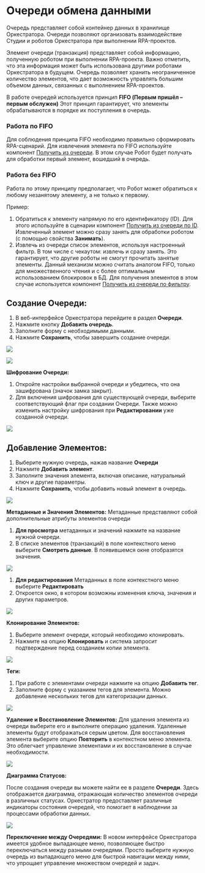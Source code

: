 # Очереди обмена данными 

Очередь  представляет собой контейнер данных в хранилище Оркестратора. Очереди позволяют организовать взаимодействие Студии и роботов Оркестратора при выполнении RPA-проектов.

Элемент очереди (транзакция) представляет собой информацию, полученную роботом при выполнении RPA-проекта. 
Важно отметить, что эта информация может быть использована другими роботами Оркестратора в будущем. 
Очередь позволяет хранить неограниченное количество элементов, что дает возможность управлять большим объемом данных, связанных с выполнением RPA-проектов.

В работе очередей используется принцип **FIFO (Первым пришёл – первым обслужен)**
Этот принцип гарантирует, что элементы обрабатываются в порядке их поступления в очередь.

### Работа по FIFO

Для соблюдения принципа FIFO необходимо правильно сформировать RPA-сценарий. Для извлечения элемента по FIFO используйте компонент [Получить из очереди](https://docs.primo-rpa.ru/primo-rpa/g_elements/el_basic/els_orch/els_queues/readfromqueue). В этом случае Робот будет получать для обработки первый элемент, вошедший в очередь.

### Работа без FIFO

Работа по этому принципу предполагает, что Робот может обратиться к любому незанятому элементу, а не только к первому. 

Пример:

1. Обратиться к элементу напрямую по его идентификатору (ID). Для этого используйте в сценарии компонент [Получить из очереди по ID](https://docs.primo-rpa.ru/primo-rpa/g_elements/el_basic/els_orch/els_queues/peekqueueid). 
Извлеченный элемент можно сразу занять для обработки роботом (с помощью свойства **Занимать**).
2. Извлечь из очереди список элементов, используя настроенный фильтр. В том числе с чекаутом: извлечь и сразу занять. 
Это гарантирует, что другие роботы не смогут прочитать занятые элементы. Данный механизм можно считать аналогом FIFO, только для множественного чтения и с более оптимальным использованием блокировок в БД. 
Для получения элементов в этом случае используется компонент [Получить из очереди по фильтру](https://docs.primo-rpa.ru/primo-rpa/g_elements/el_basic/els_orch/els_queues/peekqueuefilter).

## Создание Очереди:

1. В веб-интерфейсе  Оркестратора перейдите в раздел **Очереди**.
2. Нажмите кнопку **Добавить очередь**.
3. Заполните форму с необходимыми данными.
4. Нажмите **Сохранить**, чтобы завершить создание очереди.

![](../.gitbook/assets1/add_queue.png)


![](../.gitbook/assets1/add_queue2.png)

**Шифрование Очереди:**
   1. Откройте настройки выбранной очереди и убедитесь, что она зашифрована (значок замка закрыт).
   2. Для включения шифрования для существующей очереди, выберите соответствующий флаг при создании Очереди. Также можно изменить настройку шифрования при **Редактировании** уже созданной очереди.

![](../.gitbook/assets1/crypto_queue_element.png)



## Добавление Элементов:

1. Выберите нужную очередь, нажав название **Очереди**
2. Нажмите **Добавить элемент**.
3. Заполните значения элемента, включая описание, натуральный ключ и другие параметры.
4. Нажмите **Сохранить**, чтобы добавить новый элемент в очередь.


![](../.gitbook/assets1/add_element.png)


**Метаданные и Значения Элементов:**
  Метаданные представляют собой дополнительные атрибуты элементов очереди
   1. **Для просмотра** метаданных и значений нажмите на название нужной очереди.
   2. В списке элементов (транзакций) в поле контекстного меню выберите **Смотреть данные**. В появившемся окне отобразятся значения.

   ![](../.gitbook/assets1/metadata.png)
   
  1. **Для редактирования** Метаданных в поле контекстного меню выберите **Редактировать**
  2. Откроется окно, в котором возможны изменения ключа, значения и других параметров.

  ![](../.gitbook/assets1/edit_queue.png)

 **Клонирование Элементов:**
   1. Выберите элемент очереди, который необходимо клонировать.
   2. Нажмите на опцию **Клонировать** и система запросит подтверждение перед созданием копии элемента.

   ![](../.gitbook/assets1/Clone.png)   

 **Теги:**
   1. При работе с элементами очереди нажмите на опцию **Добавить тег**.
   2. Заполните форму с указанием тегов для элемента. Можно добавление нескольких тегов для категоризации данных.

  ![](../.gitbook/assets1/tags.png)   


 **Удаление и Восстановление Элементов:**
 Для удаления элемента из очереди выберите его и выполните операцию удаления. Удаленные элементы будут отображаться серым цветом. Для восстановления элемента выберите опцию **Повторить** в 
 контекстном меню элемента. Это облегчает управление элементами и их восстановление в случае необходимости.

  ![](../.gitbook/assets1/Delete_repeat.png)   

**Диаграмма Статусов:**

После создания очереди вы можете найти ее в разделе **Очереди**. Здесь отображается диаграмма, отражающая количество элементов очереди в различных статусах. Оркестратор предоставляет различные индикаторы состояния очередей, что помогает в наблюдении за процессами обработки данных.

  ![](../.gitbook/assets1/diagr.png)   

**Переключение между Очередями:**
В новом интерфейсе Оркестратора имеется удобное выпадающее меню, позволяющее быстро переключаться между разными очередями. Просто выберите нужную очередь из выпадающего меню для быстрой навигации между ними, что упрощает управление множеством очередей и задач.
